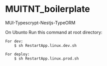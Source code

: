 # MUITNT_boilerplate
MUI-Typescrypt-Nestjs-TypeORM


On Ubunto Run this command at root directory:

    For dev:
        $ sh RestartApp.linux.dev.sh
    
    For deploy:
        $ sh RestartApp.linux.prod.sh
